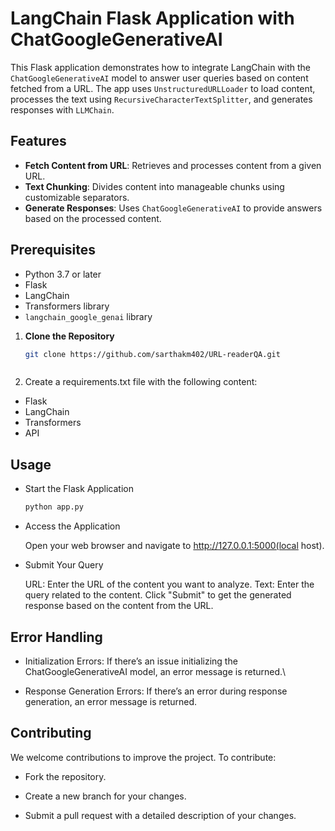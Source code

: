 # LangChain Flask Application with ChatGoogleGenerativeAI

This Flask application demonstrates how to integrate LangChain with the `ChatGoogleGenerativeAI` model to answer user queries based on content fetched from a URL. The app uses `UnstructuredURLLoader` to load content, processes the text using `RecursiveCharacterTextSplitter`, and generates responses with `LLMChain`.

## Features

- **Fetch Content from URL**: Retrieves and processes content from a given URL.
- **Text Chunking**: Divides content into manageable chunks using customizable separators.
- **Generate Responses**: Uses `ChatGoogleGenerativeAI` to provide answers based on the processed content.

## Prerequisites

- Python 3.7 or later
- Flask
- LangChain
- Transformers library
- `langchain_google_genai` library

1. **Clone the Repository**

   ```bash
   git clone https://github.com/sarthakm402/URL-readerQA.git



2. Create a requirements.txt file with the following content:


- Flask
- LangChain
- Transformers
- API

## Usage
- Start the Flask Application

  ```sh
  python app.py
  ```
- Access the Application

   Open your web browser and navigate to http://127.0.0.1:5000(local host).

- Submit Your Query

   URL: Enter the URL of the content you want to analyze.
   Text: Enter the query related to the content.
   Click "Submit" to get the generated response based on the   content from the URL.

## Error Handling
- Initialization Errors: If there’s an issue initializing the ChatGoogleGenerativeAI model, an error message is returned.\

- Response Generation Errors: If there’s an error during response generation, an error message is returned.

## Contributing

We welcome contributions to improve the project. To contribute:

- Fork the repository.

- Create a new branch for your changes.

- Submit a pull request with a detailed description of your changes.
